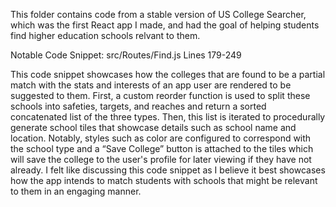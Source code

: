 This folder contains code from a stable version of US College Searcher, which was the first React app I made, and had the goal of helping students find higher education schools relvant to them.

Notable Code Snippet:
src/Routes/Find.js Lines 179-249

This code snippet showcases how the colleges that are found to be a partial match with the stats and interests of an app user are rendered to be suggested to them. First, a custom reorder function is used to split these schools into safeties, targets, and reaches and return a sorted concatenated list of the three types. Then, this list is iterated to procedurally generate school tiles that showcase details such as school name and location. Notably, styles such as color are configured to correspond with the school type and a “Save College” button is attached to the tiles which will save the college to the user's profile for later viewing if they have not already. I felt like discussing this code snippet as I believe it best showcases how the app intends to match students with schools that might be relevant to them in an engaging manner.
